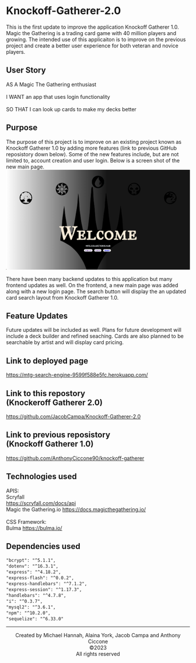# Knockoff-Gatherer-2.0

This is the first update to improve the application Knockoff Gatherer 1.0. Magic the Gathering is a trading card game with 40 million players and growing. The intended use of this applicaiton is to improve on the previous project and create a better user experience for both veteran and novice players. 
## User Story
AS A Magic The Gathering enthusiast
 <br>
 <br>
I WANT an app that uses login functionality
<br>
<br>
SO THAT I can look up cards to make my decks better


## Purpose 
The purpose of this project is to improve on an existing project known as Knockoff Gatherer 1.0  by adding more features (link to previous GitHub reposistory down below). Some of the new features include, but are not limited to, account creation and user login. Below is a screen shot of the new main page.
![Alt text](<Screenshot 2023-10-13 at 12.15.55.png>)

There have been many backend updates to this application but many frontend updates as well. On the frontend, a new main page was added along with a new login page. The search button will display the an updated card search layout from Knockoff Gatherer 1.0.

## Feature Updates

Future updates will be included as well. Plans for future development will include a deck builder and refined seaching. Cards are also planned to be searchable by artist and will display card pricing.

## Link to deployed page

https://mtg-search-engine-9599f588e5fc.herokuapp.com/

## Link to this repostory <br>(Knockeroff Gatherer 2.0)
https://github.com/JacobCampa/Knockoff-Gatherer-2.0


## Link to previous reposistory <br> (Knockoff Gatherer 1.0)
https://github.com/AnthonyCiccone90/knockoff-gatherer


## Technologies used 
APIS:<br>
Scryfall <br>
https://scryfall.com/docs/api
<br>
Magic the Gathering.io
https://docs.magicthegathering.io/
<br><br>
CSS Framework:<br>
Bulma
https://bulma.io/



## Dependencies used
    "bcrypt": "^5.1.1",
    "dotenv": "^16.3.1",
    "express": "^4.18.2",
    "express-flash": "^0.0.2",
    "express-handlebars": "^7.1.2",
    "express-session": "^1.17.3",
    "handlebars": "^4.7.8",
    "i": "^0.3.7",
    "mysql2": "^3.6.1",
    "npm": "^10.2.0",
    "sequelize": "^6.33.0"

<hr>
<center> Created by Michael Hannah, Alaina York, Jacob Campa and Anthony Ciccone 
<br>
©2023
<br>
All rights reserved
</center>
